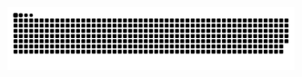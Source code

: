 <picture align="center">
  <source media="(prefers-color-scheme: dark)" srcset="https://raw.githubusercontent.com/Marcosilva4/Marcosilva4/output/github-contribution-grid-snake-dark.svg">
  <source media="(prefers-color-scheme: light)" srcset="https://raw.githubusercontent.com/Marcosilva4/Marcosilva4/output/github-contribution-grid-snake-dark.svg">
  <img align="center" alt="github contribution grid snake animation" src="https://raw.githubusercontent.com/mari4souza/mari4souza/output/github-contribution-grid-snake.svg">
</picture>
